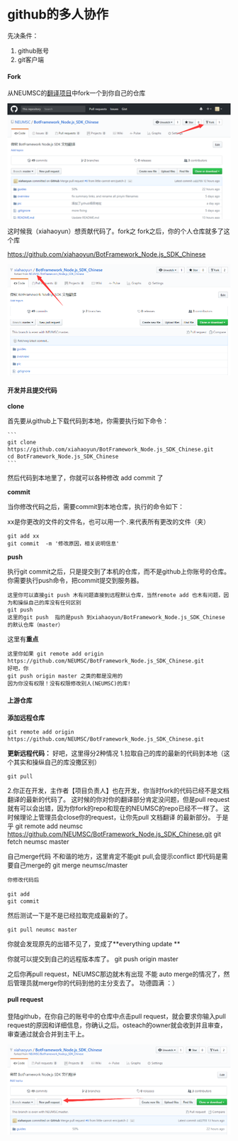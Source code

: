github的多人协作
================

先决条件：
1. github账号
2. git客户端

#### Fork

从NEUMSC的[翻译项目](https://github.com/NEUMSC/BotFramework_Node.js_SDK_Chinese)中fork一个到你自己的仓库

![pic](pic/fork.png)


这时候我（xiahaoyun）想贡献代码了。fork之
fork之后，你的个人仓库就多了这个库

https://github.com/xiahaoyun/BotFramework_Node.js_SDK_Chinese

![pic](pic/fork2.png)



#### 开发并且提交代码

**clone**

首先要从github上下载代码到本地，你需要执行如下命令：

    ```
    git clone https://github.com/xiahaoyun/BotFramework_Node.js_SDK_Chinese.git 
    cd BotFramework_Node.js_SDK_Chinese
    ```

然后代码到本地里了，你就可以各种修改  add commit 了

**commit**

当你修改代码之后，需要commit到本地仓库，执行的命令如下：

xx是你更改的文件的文件名，也可以用一个`.`来代表所有更改的文件（夹）

    git add xx
    git commit  -m '修改原因，相关说明信息'



**push**

执行git commit之后，只是提交到了本机的仓库，而不是github上你账号的仓库。你需要执行push命令，把commit提交到服务器。

    这里你可以直接git push 木有问题直接到远程默认仓库，当然remote add 也木有问题，因为和操纵自己的库没有任何区别
    git push
    这里的git push  指的是push 到xiahaoyun/BotFramework_Node.js_SDK_Chinese 的默认仓库（master）

这里有**重点**

    这里你如果 git remote add origin https://github.com/NEUMSC/BotFramework_Node.js_SDK_Chinese.git
    好吧，你 
    git push origin master 之类的都是没用的
    因为你没有权限！没有权限修改别人(NEUMSC)的库!
    
    
    
    
#### 上游仓库
**添加远程仓库**

    git remote add origin https://github.com/NEUMSC/BotFramework_Node.js_SDK_Chinese.git

**更新远程代码：**
好吧，这里得分2种情况
1.拉取自己的库的最新的代码到本地（这个其实和操纵自己的库没撒区别）

    git pull 

2.你正在开发，主作者【项目负责人】也在开发，你当时fork的代码已经不是文档翻译的最新的代码了。
 这时候的你对你的翻译部分肯定没问题，但是pull request 就有可以会出错，因为你fork的repo和现在的NEUMSC的repo已经不一样了。
 这时候理论上管理员会close你的request，让你先pull 文档翻译 的最新部分。
 于是乎
    git remote add neumsc https://github.com/NEUMSC/BotFramework_Node.js_SDK_Chinese.git
    git fetch neumsc master
    
自己merge代码 不和谐的地方，这里肯定不能git pull,会提示conflict 即代码是需要自己merge的
    git merge neumsc/master
    
    你修改代码后
    
    git add 
    git commit
然后测试一下是不是已经拉取完成最新的了。

    git pull neumsc master 

你就会发现原先的出错不见了，变成了**everything update   **
    
你就可以提交到自己的远程版本库了。
    git push origin master
    
之后你再pull request，NEUMSC那边就木有出现 不能 auto merge的情况了，然后管理员就merge你的代码到他的主分支去了。
功德圆满 ：）



#### pull request

登陆github，在你自己的账号中的仓库中点击pull request，就会要求你输入pull request的原因和详细信息，你确认之后。osteach的owner就会收到并且审查，审查通过就会合并到主干上。

![pull request](pic/pull_request2.png)

